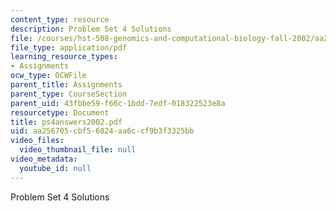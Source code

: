 ```yaml
---
content_type: resource
description: Problem Set 4 Solutions
file: /courses/hst-508-genomics-and-computational-biology-fall-2002/aa256705cbf56824aa6ccf9b3f3325bb_ps4answers2002.pdf
file_type: application/pdf
learning_resource_types:
- Assignments
ocw_type: OCWFile
parent_title: Assignments
parent_type: CourseSection
parent_uid: 43fbbe59-f66c-1bdd-7edf-018322523e8a
resourcetype: Document
title: ps4answers2002.pdf
uid: aa256705-cbf5-6824-aa6c-cf9b3f3325bb
video_files:
  video_thumbnail_file: null
video_metadata:
  youtube_id: null
---
```

Problem Set 4 Solutions

